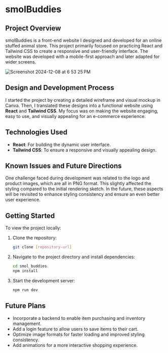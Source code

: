 # smolBuddies

## Project Overview
smolBuddies is a front-end website I designed and developed for an online stuffed animal store. This project primarily focused on practicing React and Tailwind CSS to create a responsive and user-friendly interface. The website was developed with a mobile-first approach and later adapted for wider screens.

![Screenshot 2024-12-08 at 6 53 25 PM](https://github.com/user-attachments/assets/f3b19eb0-bb52-457e-a89c-f5680a65fff0)



## Design and Development Process
I started the project by creating a detailed wireframe and visual mockup in Canva. Then, I translated these designs into a functional website using **React** and **Tailwind CSS**. My focus was on making the website engaging, easy to use, and visually appealing for an e-commerce experience.

## Technologies Used

- **React**: For building the dynamic user interface.
- **Tailwind CSS**: To ensure a responsive and visually appealing design.

## Known Issues and Future Directions
One challenge faced during development was related to the logo and product images, which are all in PNG format. This slightly affected the styling compared to the initial rendering sketch. In the future, these aspects will be revisited to enhance styling consistency and ensure an even better user experience.

## Getting Started
To view the project locally:

1. Clone the repository:
   ```bash
   git clone [repository-url]
   ```
2. Navigate to the project directory and install dependencies:
   ```bash
   cd smol_buddies
   npm install
   ```
3. Start the development server:
   ```bash
   npm run dev
   ```

## Future Plans
- Incorporate a backend to enable item purchasing and inventory management.
- Add a login feature to allow users to save items to their cart.
- Optimize image formats for faster loading and improved styling consistency.
- Add animations for a more interactive shopping experience.

